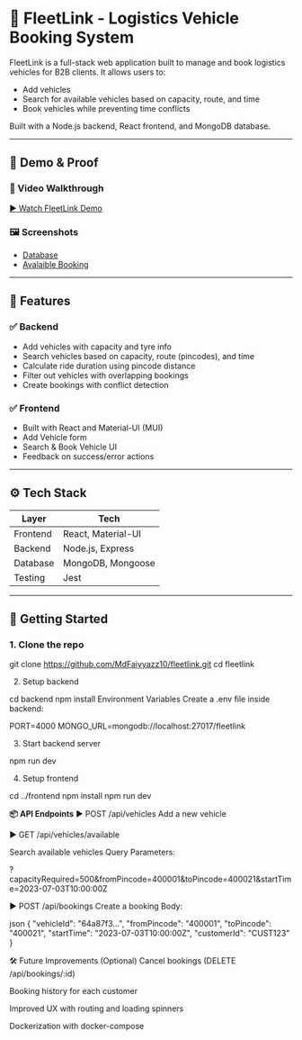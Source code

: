 # 🚚 FleetLink - Logistics Vehicle Booking System

FleetLink is a full-stack web application built to manage and book logistics vehicles for B2B clients. It allows users to:

- Add vehicles
- Search for available vehicles based on capacity, route, and time
- Book vehicles while preventing time conflicts

Built with a Node.js backend, React frontend, and MongoDB database.

---

## 📸 Demo & Proof

### 🔗 Video Walkthrough  
[▶️ Watch FleetLink Demo](https://drive.google.com/file/d/1AKDVid0UJJk_pE_XfNQCN-64w7DyieVm/view?usp=sharing)

### 🖼️ Screenshots  
- [Database](https://drive.google.com/file/d/1YEMhfSkbegVzgdsN5q43nlxUiIminvJx/view?usp=sharing)  
- [Avalaible Booking](https://drive.google.com/file/d/1reZenHULRb5xjoQadT1m51qmAOPUjVkr/view?usp=sharing)  

---

## 📌 Features

### ✅ Backend
- Add vehicles with capacity and tyre info
- Search vehicles based on capacity, route (pincodes), and time
- Calculate ride duration using pincode distance
- Filter out vehicles with overlapping bookings
- Create bookings with conflict detection

### ✅ Frontend
- Built with React and Material-UI (MUI)
- Add Vehicle form
- Search & Book Vehicle UI
- Feedback on success/error actions

---

## ⚙️ Tech Stack

| Layer       | Tech              |
|-------------|-------------------|
| Frontend    | React, Material-UI |
| Backend     | Node.js, Express   |
| Database    | MongoDB, Mongoose  |
| Testing     | Jest               |

---

## 🚀 Getting Started

### 1. Clone the repo


git clone https://github.com/MdFaiyyazz10/fleetlink.git
cd fleetlink



2. Setup backend

cd backend
npm install
Environment Variables
Create a .env file inside backend:

PORT=4000
MONGO_URL=mongodb://localhost:27017/fleetlink


3. Start backend server

npm run dev


4. Setup frontend

cd ../frontend
npm install
npm run dev




**📦 API Endpoints**
▶️ POST /api/vehicles
Add a new vehicle

▶️ GET /api/vehicles/available

Search available vehicles
Query Parameters:

?capacityRequired=500&fromPincode=400001&toPincode=400021&startTime=2023-07-03T10:00:00Z

▶️ POST /api/bookings
Create a booking
Body:

json
{
  "vehicleId": "64a87f3...",
  "fromPincode": "400001",
  "toPincode": "400021",
  "startTime": "2023-07-03T10:00:00Z",
  "customerId": "CUST123"
}



🛠️ Future Improvements (Optional)
Cancel bookings (DELETE /api/bookings/:id)

Booking history for each customer

Improved UX with routing and loading spinners

Dockerization with docker-compose

